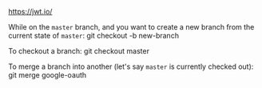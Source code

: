 https://jwt.io/

While on the `master` branch, and you want to create a new branch from the current state of `master`:
git checkout -b new-branch

To checkout a branch:
git checkout master

To merge a branch into another (let's say `master` is currently checked out):
git merge google-oauth

